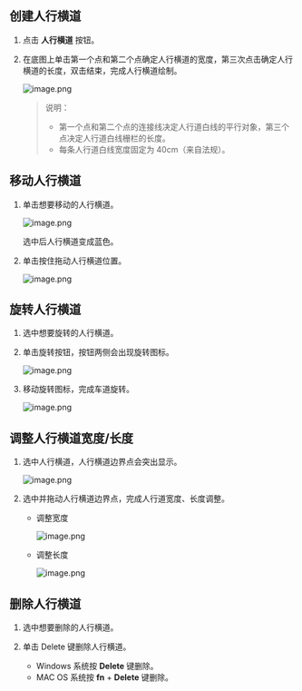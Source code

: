 ## 创建人行横道

1. 点击 **人行横道** 按钮。
2. 在底图上单击第一个点和第二个点确定人行横道的宽度，第三次点击确定人行横道的长度，双击结束，完成人行横道绘制。

   ![image.png](https://bce.bdstatic.com/doc/Apollo-Homepage-Document/Apollo_Beta_Doc/image_f9ad50a.png)

   > 说明：
   > - 第一个点和第二个点的连接线决定人行道白线的平行对象，第三个点决定人行道白线栅栏的长度。
   > - 每条人行道白线宽度固定为 40cm（来自法规）。

## 移动人行横道

1. 单击想要移动的人行横道。

   ![image.png](https://bce.bdstatic.com/doc/Apollo-Homepage-Document/Apollo_Beta_Doc/image_9619ca5.png)

   选中后人行横道变成蓝色。

2. 单击按住拖动人行横道位置。

   ![image.png](https://bce.bdstatic.com/doc/Apollo-Homepage-Document/Apollo_Beta_Doc/image_ba0ecd1.png)

## 旋转人行横道

1. 选中想要旋转的人行横道。
2. 单击旋转按钮，按钮两侧会出现旋转图标。

   ![image.png](https://bce.bdstatic.com/doc/Apollo-Homepage-Document/Apollo_Beta_Doc/image_67cadeb.png)

3. 移动旋转图标，完成车道旋转。

   ![image.png](https://bce.bdstatic.com/doc/Apollo-Homepage-Document/Apollo_Beta_Doc/image_0304bff.png)

## 调整人行横道宽度/长度

1. 选中人行横道，人行横道边界点会突出显示。

   ![image.png](https://bce.bdstatic.com/doc/Apollo-Homepage-Document/Apollo_Beta_Doc/image_70d715f.png)

2. 选中并拖动人行横道边界点，完成人行道宽度、长度调整。

   - 调整宽度

     ![image.png](https://bce.bdstatic.com/doc/Apollo-Homepage-Document/Apollo_Beta_Doc/image_44a5e61.png)

   - 调整长度

     ![image.png](https://bce.bdstatic.com/doc/Apollo-Homepage-Document/Apollo_Beta_Doc/image_2f2994d.png)

## 删除人行横道

1. 选中想要删除的人行横道。
2. 单击 Delete 键删除人行横道。

   - Windows 系统按 **Delete** 键删除。
   - MAC OS 系统按 **fn** + **Delete** 键删除。
